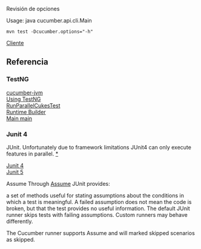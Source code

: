 

Revisión de opciones 

Usage: java cucumber.api.cli.Main

```
mvn test -Dcucumber.options="-h"
```

[Cliente](https://github.com/cucumber/cucumber-jvm/blob/v4.2.6/core/src/main/resources/cucumber/api/cli/USAGE.txt)

## Referencia

### TestNG 

[cucumber-jvm](https://github.com/cucumber/cucumber-jvm/blob/580090bc2f7cdcc29830c2118f2ab2525663f81e/testng/README.md)  
[Using TestNG](https://maven.apache.org/surefire/maven-surefire-plugin/examples/testng.html)  
[RunParallelCukesTest](https://github.com/cucumber/cucumber-jvm/blob/e471442b0bd6a6d263bbcac03c8079107a36d84d/spring/src/test/java/cucumber/runtime/java/spring/threading/RunParallelCukesTest.java)  
[Runtime Builder](https://github.com/cucumber/cucumber-jvm/blob/f84035870c2b6a94c07bf8dda829f335b549c4c5/core/src/test/java/cucumber/runtime/formatter/JsonParallelRuntimeTest.java)  
[Main main](http://grasshopper.tech/283/)

### Junit 4

JUnit. Unfortunately due to framework limitations
JUnit4 can only execute features in parallel. [*](https://cucumber.ghost.io/blog/announcing-cucumber-jvm-4-0-0/)

[Junit 4](https://docs.cucumber.io/guides/10-minute-tutorial/)  
[Junit 5](https://dzone.com/articles/embrace-junit5)

Assume
Through [Assume](https://junit.org/junit4/javadoc/4.12/org/junit/Assume.html#Assume()) JUnit provides:

a set of methods useful for stating assumptions about the conditions in which a test is meaningful. A failed assumption does not mean the code is broken, but that the test provides no useful information. The default JUnit runner skips tests with failing assumptions. Custom runners may behave differently.

The Cucumber runner supports Assume and will marked skipped scenarios as skipped.

